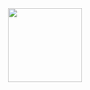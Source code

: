 <div align="center"> <img height="150" src="https://i.pinimg.com/originals/57/61/5b/57615b8c0092a66c1d4058b1692955cc.gif" /> </div>
